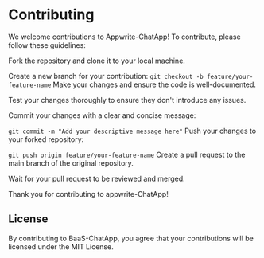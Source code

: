 # Contributing
We welcome contributions to Appwrite-ChatApp! To contribute, please follow these guidelines:

Fork the repository and clone it to your local machine.

Create a new branch for your contribution:
`git checkout -b feature/your-feature-name`
Make your changes and ensure the code is well-documented.

Test your changes thoroughly to ensure they don't introduce any issues.

Commit your changes with a clear and concise message:

`git commit -m "Add your descriptive message here"`
Push your changes to your forked repository:

`git push origin feature/your-feature-name`
Create a pull request to the main branch of the original repository.

Wait for your pull request to be reviewed and merged.

Thank you for contributing to appwrite-ChatApp!

## License
By contributing to BaaS-ChatApp, you agree that your contributions will be licensed under the MIT License.

